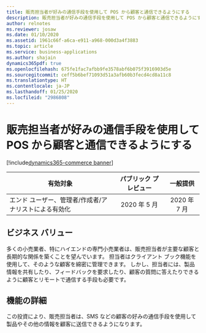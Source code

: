 ```yaml
---
title: 販売担当者が好みの通信手段を使用して POS から顧客と通信できるようにする
description: 販売担当者が好みの通信手段を使用して POS から顧客と通信できるようにする
author: relnotes
ms.reviewer: josaw
ms.date: 01/10/2020
ms.assetid: 1961c66f-a6ca-e911-a968-000d3a4f3883
ms.topic: article
ms.service: business-applications
ms.author: shajain
dynamics365pdf: true
ms.openlocfilehash: 675fe1fac7afbb9fe3578abf6b075f3916903d5e
ms.sourcegitcommit: ceff5b6bef71093d51a3afb60b3fecd4cd8a11c8
ms.translationtype: HT
ms.contentlocale: ja-JP
ms.lasthandoff: 01/25/2020
ms.locfileid: "2986808"
---
```

# <a name="enable-store-associates-to-communicate-with-customers-from-pos-using-their-preferred-means-of-communication"></a>販売担当者が好みの通信手段を使用して POS から顧客と通信できるようにする
[!include[dynamics365-commerce banner](../includes/dynamics365-commerce.md)]

| 有効対象    |  パブリック プレビュー | 一般提供 | 
| ---------- | :----------: |:----------: |
|エンド ユーザー、管理者/作成者/アナリストによる有効化|2020 年 5 月| 2020 年 7 月|


## <a name="business-value"></a>ビジネス バリュー
<!-- bv start -->
多くの小売業者、特にハイエンドの専門小売業者は、販売担当者が主要な顧客と長期的な関係を築くことを望んでいます。 担当者はクライアント ブック機能を使用して、そのような顧客を綿密に管理できます。 しかし、担当者には、製品情報を共有したり、フィードバックを要求したり、顧客の質問に答えたりできるように顧客とリモートで通信する手段も必要です。 
<!-- bv end -->



## <a name="feature-details"></a>機能の詳細
<!--feature detail start -->
この投資により、販売担当者は、SMS などの顧客の好みの通信手段を使用して製品やその他の情報を顧客に送信できるようになります。
<!--feature detail end -->









